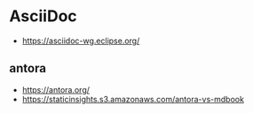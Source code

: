 # AsciiDoc

- <https://asciidoc-wg.eclipse.org/>

## antora

- <https://antora.org/>
- <https://staticinsights.s3.amazonaws.com/antora-vs-mdbook>